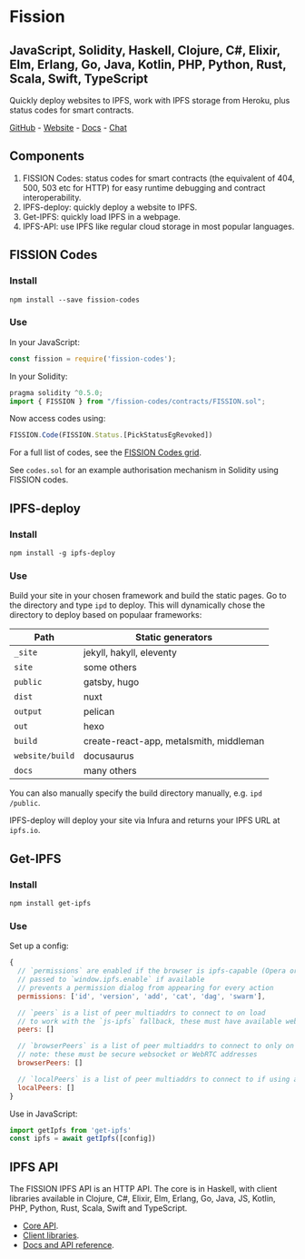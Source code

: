 # Fission
## JavaScript, Solidity, Haskell, Clojure, C#, Elixir, Elm, Erlang, Go, Java, Kotlin, PHP, Python, Rust, Scala, Swift, TypeScript

Quickly deploy websites to IPFS, work with IPFS storage from Heroku, plus status codes for smart contracts.

[GitHub](https://github.com/fission-suite) - [Website](https://fission.codes/) - [Docs](https://docs.fission.codes/) - [Chat](https://discord.gg/daDMAjE)

## Components

1. FISSION Codes: status codes for smart contracts (the equivalent of 404, 500, 503 etc for HTTP) for easy runtime debugging and contract interoperability.
2. IPFS-deploy: quickly deploy a website to IPFS.
3. Get-IPFS: quickly load IPFS in a webpage.
4. IPFS-API: use IPFS like regular cloud storage in most popular languages.


## FISSION Codes

### Install

```
npm install --save fission-codes
```

### Use

In your JavaScript:
```js
const fission = require('fission-codes');
```

In your Solidity:
```js
pragma solidity ^0.5.0;
import { FISSION } from "/fission-codes/contracts/FISSION.sol";
```

Now access codes using:
```js
FISSION.Code(FISSION.Status.[PickStatusEgRevoked])
```
For a full list of codes, see the [FISSION Codes grid](https://docs.fission.codes/fission-codes/grid/).

See `codes.sol` for an example authorisation mechanism in Solidity using FISSION codes.


## IPFS-deploy

### Install

```
npm install -g ipfs-deploy
```

### Use

Build your site in your chosen framework and build the static pages. Go to the directory and type `ipd` to deploy. This will dynamically chose the directory to deploy based on populaar frameworks:

| Path            | Static generators                       |
| --------        | ---------------------------------       |
| `_site`         | jekyll, hakyll, eleventy                |
| `site`          | some others                             |
| `public`        | gatsby, hugo                            |
| `dist`          | nuxt                                    |
| `output`        | pelican                                 |
| `out`           | hexo                                    |
| `build`         | create-react-app, metalsmith, middleman |
| `website/build` | docusaurus                              |
| `docs`          | many others                             |

You can also manually specify the build directory manually, e.g. `ipd /public`.

IPFS-deploy will deploy your site via Infura and returns your IPFS URL at `ipfs.io`.

## Get-IPFS

### Install

```
npm install get-ipfs
```

### Use

Set up a config:
```js
{
  // `permissions` are enabled if the browser is ipfs-capable (Opera or extension)
  // passed to `window.ipfs.enable` if available
  // prevents a permission dialog from appearing for every action
  permissions: ['id', 'version', 'add', 'cat', 'dag', 'swarm'],

  // `peers` is a list of peer multiaddrs to connect to on load
  // to work with the `js-ipfs` fallback, these must have available websocket ports
  peers: []

  // `browserPeers` is a list of peer multiaddrs to connect to only on fallback to an in-browser js-ipfs daemon
  // note: these must be secure websocket or WebRTC addresses
  browserPeers: []

  // `localPeers` is a list of peer multiaddrs to connect to if using a local ipfs daemon (through ipfs companion for instance)
  localPeers: []
}
```

Use in JavaScript:
```js
import getIpfs from 'get-ipfs'
const ipfs = await getIpfs([config])
```

## IPFS API

The FISSION IPFS API is an HTTP API. The core is in Haskell, with client libraries available in Clojure, C#, Elixir, Elm, Erlang, Go, Java, JS, Kotlin, PHP, Python, Rust, Scala, Swift and TypeScript.

- [Core API](https://github.com/fission-suite/web-api).
- [Client libraries](https://github.com/fission-suite/ipfs-api-clients).
- [Docs and API reference](https://runfission.com/docs/).
